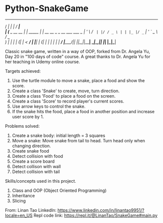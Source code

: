 # Python-SnakeGame
   _____             _           _____                      
  / ____|           | |         / ____|                     
 | (___  _ __   __ _| | _____  | |  __  __ _ _ __ ___   ___ 
  \___ \| '_ \ / _` | |/ / _ \ | | |_ |/ _` | '_ ` _ \ / _ \
  ____) | | | | (_| |   <  __/ | |__| | (_| | | | | | |  __/
 |_____/|_| |_|\__,_|_|\_\___|  \_____|\__,_|_| |_| |_|\___|
                                                            
                                                            
                                                                                  
Classic snake game, written in a way of OOP, forked from Dr. Angela Yu, Day 20 in "100 days of code" course.
A great thanks to Dr. Angela Yu for her teaching in Udemy online course.

Targets achieved:
1. Use the turtle module to move a snake, place a food and show the score.
2. Create a class 'Snake' to create, move, turn direction.
3. Create a class 'Food' to place a food on the screen.
4. Create a class 'Score' to record player's current scores.
5. Use arrow keys to control the snake.
6. If the snake hits the food, place a food in another position and increase user score by 1.  

Problems solved:
1. Create a snake body: initial length = 3 squares
2. Move a snake: Move snake from tail to head. Turn head only when changing direction.
3. Create snake food
4. Detect collision with food
5. Create a score board
6. Detect collison with wall
7. Detect collision with tail

Skills/concepts used in this project. 
1. Class and OOP (Object Oriented Programming)
2. Inheritance
3. Slicing

From: Linan Tao
LinkedIn: https://www.linkedin.com/in/linantao9951/?locale=en_US
Repl code link: https://repl.it/@LinanTao/SnakeGame#main.py
